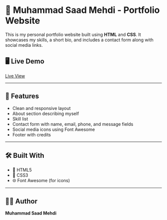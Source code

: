 # 💼 Muhammad Saad Mehdi - Portfolio Website

This is my personal portfolio website built using **HTML** and **CSS**. It showcases my skills, a short bio, and includes a contact form along with social media links.

## 🖥️ Live Demo

[Live View]([https://your-username.github.io/your-repo-name/](https://github.com/MuhammadSaadMehdi/SimplePortfilioPage))  


---

## 📄 Features

- Clean and responsive layout
- About section describing myself
- Skill list
- Contact form with name, email, phone, and message fields
- Social media icons using Font Awesome
- Footer with credits

---

## 🛠️ Built With

- 🧱 HTML5  
- 🎨 CSS3  
- 🌐 Font Awesome (for icons)

---

## 👨‍💻 Author

**Muhammad Saad Mehdi**  


